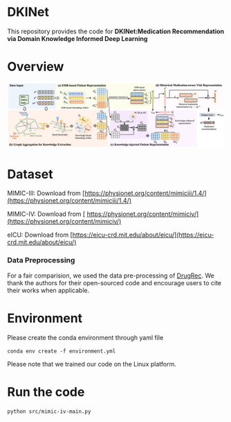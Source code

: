 # DKINet

This repository provides the code for **DKINet:Medication Recommendation via Domain Knowledge Informed Deep Learning**

# Overview
![The framework of DKINet](./fig/framework.png)


# Dataset
MIMIC-III: Download from [https://physionet.org/content/mimiciii/1.4/](https://physionet.org/content/mimiciii/1.4/)

MIMIC-IV: Download from [ https://physionet.org/content/mimiciv/](https://physionet.org/content/mimiciv/)

eICU: Download from [https://eicu-crd.mit.edu/about/eicu/](https://eicu-crd.mit.edu/about/eicu/)


### Data Preprocessing

For a fair comparision, we used the data pre-processing of [DrugRec](https://github.com/ssshddd/DrugRec). We thank the authors for their open-sourced code and encourage users to cite their works when applicable.

# Environment

Please create the conda environment through yaml file
```
conda env create -f environment.yml
```

Please note that we trained our code on the Linux platform.

# Run the code
```
python src/mimic-iv-main.py
```
